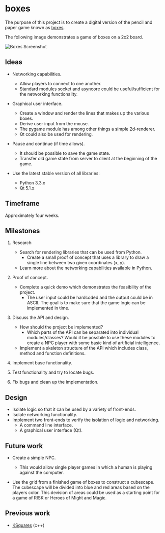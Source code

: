 boxes
=====

The purpose of this project is to create a digital version of the pencil and
paper game known as [boxes][].

The following image demonstrates a game of boxes on a 2x2 board.

![Boxes Screenshot](https://upload.wikimedia.org/wikipedia/commons/thumb/f/fa/Dots-and-boxes.svg/300px-Dots-and-boxes.svg.png)

[boxes]: https://en.wikipedia.org/wiki/Dots_and_Boxes

Ideas
-----

* Networking capabilities.
	- Allow players to connect to one another.
	- Standard modules socket and asyncore could be useful/sufficient for the networking functionality.

* Graphical user interface.
	- Create a window and render the lines that makes up the various boxes.
	- Derive user input from the mouse.
	- The pygame module has among other things a simple 2d-renderer.
	- Qt could also be used for rendering.

* Pause and continue (if time allows).
	- It should be possible to save the game state.
	- Transfer old game state from server to client at the beginning of the game.

* Use the latest stable version of all libraries:
	- Python 3.3.x
	- Qt 5.1.x

Timeframe
---------

Approximately four weeks.

Milestones
----------

1. Research
	* Search for rendering libraries that can be used from Python.
		- Create a small proof of concept that uses a library to draw a single
		  line between two given coordinates (x, y).
	* Learn more about the networking capabilities available in Python.

2. Proof of concept.
	* Complete a quick demo which demonstrates the feasibility of the project.
		- The user input could be hardcoded and the output could be in ASCII. The
		  goal is to make sure that the game logic can be implemented in time.

3. Discuss the API and design.
	* How should the project be implemented?
		- Which parts of the API can be separated into individual modules/classes?
		  Would it be possbile to use these modules to create a NPC player with
		  some basic kind of artificial intelligence.
	* Implement a skeleton structure of the API which includes class, method and
	  function definitions.

4. Implement base functionality.

5. Test functionality and try to locate bugs.

6. Fix bugs and clean up the implementation.

Design
------

* Isolate logic so that it can be used by a variety of front-ends.
* Isolate networking functionality.
* Implement two front-ends to verify the isolation of logic and networking.
	- A command line interface.
	- A graphical user interface (Qt).

Future work
-----------

* Create a simple NPC.
	- This would allow single player games in which a human is playing against
	  the computer.

* Use the grid from a finished game of boxes to construct a cubescape. The
  cubescape will be divided into blue and red areas based on the players color.
  This devision of areas could be used as a starting point for a game of RISK
  or Heroes of Might and Magic.

Previous work
-------------

* [KSquares][] (c++)

[KSquares]: http://games.kde.org/game.php?game=ksquares
